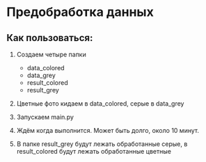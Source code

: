 # Предобработка данных

## Как пользоваться:

1. Создаем четыре папки
   * data_colored
   * data_grey
   * result_colored
   * result_grey

2. Цветные фото кидаем в data_colored, серые в data_grey
3. Запускаем main.py
4. Ждём когда выполнится. Может быть долго, около 10 минут.
5. В папке result_grey будут лежать обработанные серые, в result_colored будут лежать обработанные цветные
